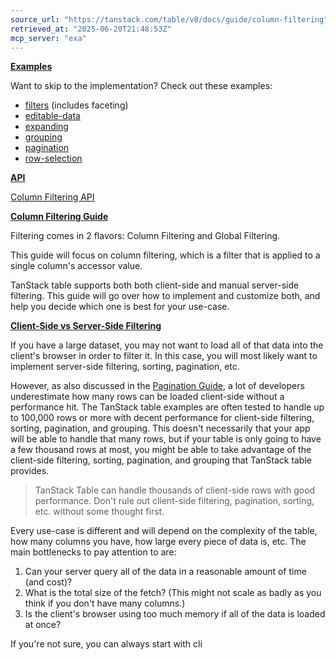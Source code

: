 ```yaml
---
source_url: "https://tanstack.com/table/v8/docs/guide/column-filtering"
retrieved_at: "2025-06-20T21:48:53Z"
mcp_server: "exa"
---
```

[**Examples**](http://tanstack.com/tanstack.com#examples)

Want to skip to the implementation? Check out these examples:

- [filters](https://github.com/TanStack/table/tree/main/examples/react/filters) (includes faceting)
- [editable-data](https://github.com/TanStack/table/tree/main/examples/react/editable-data)
- [expanding](https://github.com/TanStack/table/tree/main/examples/react/expanding)
- [grouping](https://github.com/TanStack/table/tree/main/examples/react/grouping)
- [pagination](https://github.com/TanStack/table/tree/main/examples/react/pagination)
- [row-selection](https://github.com/TanStack/table/tree/main/examples/react/row-selection)

[**API**](http://tanstack.com/tanstack.com#api)

[Column Filtering API](https://tanstack.com/table/v8/docs/api/features/column-filtering)

[**Column Filtering Guide**](http://tanstack.com/tanstack.com#column-filtering-guide)

Filtering comes in 2 flavors: Column Filtering and Global Filtering.

This guide will focus on column filtering, which is a filter that is applied to a single column's accessor value.

TanStack table supports both both client-side and manual server-side filtering. This guide will go over how to implement and customize both, and help you decide which one is best for your use-case.

[**Client-Side vs Server-Side Filtering**](http://tanstack.com/tanstack.com#client-side-vs-server-side-filtering)

If you have a large dataset, you may not want to load all of that data into the client's browser in order to filter it. In this case, you will most likely want to implement server-side filtering, sorting, pagination, etc.

However, as also discussed in the [Pagination Guide](https://tanstack.com/table/v8/docs/guide/pagination#should-you-use-client-side-pagination), a lot of developers underestimate how many rows can be loaded client-side without a performance hit. The TanStack table examples are often tested to handle up to 100,000 rows or more with decent performance for client-side filtering, sorting, pagination, and grouping. This doesn't necessarily that your app will be able to handle that many rows, but if your table is only going to have a few thousand rows at most, you might be able to take advantage of the client-side filtering, sorting, pagination, and grouping that TanStack table provides.

> TanStack Table can handle thousands of client-side rows with good performance. Don't rule out client-side filtering, pagination, sorting, etc. without some thought first.

Every use-case is different and will depend on the complexity of the table, how many columns you have, how large every piece of data is, etc. The main bottlenecks to pay attention to are:

1. Can your server query all of the data in a reasonable amount of time (and cost)?
2. What is the total size of the fetch? (This might not scale as badly as you think if you don't have many columns.)
3. Is the client's browser using too much memory if all of the data is loaded at once?

If you're not sure, you can always start with cli